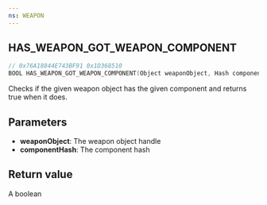 ```yaml
---
ns: WEAPON
---
```

## HAS_WEAPON_GOT_WEAPON_COMPONENT

```c
// 0x76A18844E743BF91 0x1D368510
BOOL HAS_WEAPON_GOT_WEAPON_COMPONENT(Object weaponObject, Hash componentHash);
```

Checks if the given weapon object has the given component and returns true when it does.

## Parameters
* **weaponObject**: The weapon object handle
* **componentHash**: The component hash

## Return value
A boolean